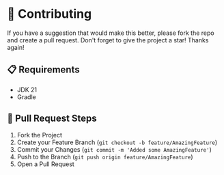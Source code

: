 # 💬 Contributing
If you have a suggestion that would make this better, please fork the repo and create a pull request.
Don't forget to give the project a star! Thanks again!

## 📋 Requirements
- JDK 21
- Gradle

## 🔧 Pull Request Steps
1. Fork the Project
2. Create your Feature Branch (`git checkout -b feature/AmazingFeature`)
3. Commit your Changes (`git commit -m 'Added some AmazingFeature'`)
4. Push to the Branch (`git push origin feature/AmazingFeature`)
5. Open a Pull Request
